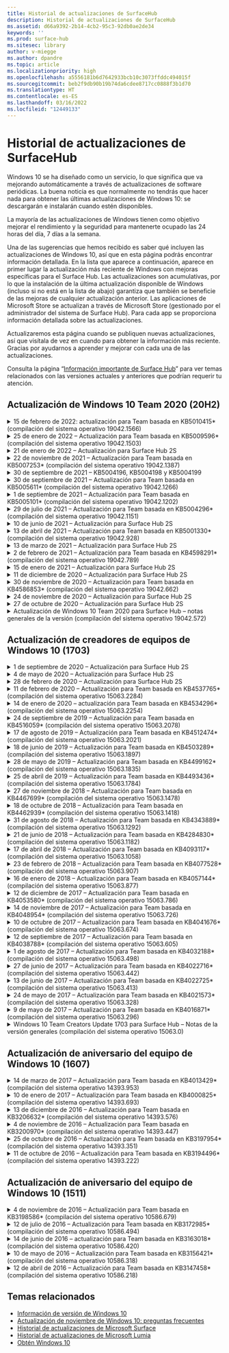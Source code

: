 ```yaml
---
title: Historial de actualizaciones de SurfaceHub
description: Historial de actualizaciones de SurfaceHub
ms.assetid: d66a9392-2b14-4cb2-95c3-92db0ae2de34
keywords: ''
ms.prod: surface-hub
ms.sitesec: library
author: v-miegge
ms.author: dpandre
ms.topic: article
ms.localizationpriority: high
ms.openlocfilehash: a5556181b6d7642933bcb10c3073ffddc494015f
ms.sourcegitcommit: beb2f9db90b19b74da6cdee8717cc0888f3b1d70
ms.translationtype: HT
ms.contentlocale: es-ES
ms.lasthandoff: 03/16/2022
ms.locfileid: "12449133"
---
```

# <a name="surface-hub-update-history"></a>Historial de actualizaciones de SurfaceHub

Windows 10 se ha diseñado como un servicio, lo que significa que va mejorando automáticamente a través de actualizaciones de software periódicas. La buena noticia es que normalmente no tendrás que hacer nada para obtener las últimas actualizaciones de Windows 10: se descargarán e instalarán cuando estén disponibles.

La mayoría de las actualizaciones de Windows tienen como objetivo mejorar el rendimiento y la seguridad para mantenerte ocupado las 24 horas del día, 7 días a la semana.

Una de las sugerencias que hemos recibido es saber qué incluyen las actualizaciones de Windows 10, así que en esta página podrás encontrar información detallada. En la lista que aparece a continuación, aparece en primer lugar la actualización más reciente de Windows con mejoras específicas para el Surface Hub. Las actualizaciones son acumulativas, por lo que la instalación de la última actualización disponible de Windows (incluso si no está en la lista de abajo) garantiza que también se beneficie de las mejoras de cualquier actualización anterior. Las aplicaciones de Microsoft Store se actualizan a través de Microsoft Store (gestionado por el administrador del sistema de Surface Hub). Para cada app se proporciona información detallada sobre las actualizaciones.

Actualizaremos esta página cuando se publiquen nuevas actualizaciones, así que visítala de vez en cuando para obtener la información más reciente. Gracias por ayudarnos a aprender y mejorar con cada una de las actualizaciones.

Consulta la página “[Información importante de Surface Hub](https://support.microsoft.com/products/surface-devices/surface-hub)” para ver temas relacionados con las versiones actuales y anteriores que podrían requerir tu atención.

## <a name="windows-10-team-2020-update-20h2"></a>Actualización de Windows 10 Team 2020 (20H2)

<details>
<summary>15 de febrero de 2022: actualización para Team basada en KB5010415* (compilación del sistema operativo 19042.1566)</summary>

 Esta actualización para Surface Hub incluye mejoras de calidad y correcciones de seguridad. Las actualizaciones clave de Surface Hub se describen en [Windows 10 Team 2020 Actualización 2](surface-hub-2020-update-whats-new.md#windows-10-team-2020-update-2) y también incluyen lo siguiente:

* Corrección que permite deshabilitar los servicios de Exchange durante la configuración de la cuenta de dispositivo.
* Mejora la confiabilidad para algunos escenarios de configuración de cuentas de dispositivos cuando se usa un buzón de Exchange local.
* Mejora la confiabilidad de algunos escenarios de configuración de directivas MDM al usar el CSP de SurfaceHub.
* Mejora la confiabilidad de los escenarios de llamadas entrantes al usar Skype Empresarial.

Consulta la [Guía de administración de SurfaceHub](/surface-hub/) para habilitar o deshabilitar funciones y servicios de dispositivos. *[KB5010415](https://support.microsoft.com/help/5010415)
</details>

<details>
<summary>25 de enero de 2022 – Actualización para Team basada en KB5009596* (compilación del sistema operativo 19042.1503)</summary>

Esta actualización para Surface Hub incluye mejoras de calidad y correcciones de seguridad. Las actualizaciones principales para Surface Hub, aún no incluidas en el [Historial de actualizaciones de Windows 10](https://support.microsoft.com/help/4581839/windows-10-update-history), incluyen:

* Resuelve un problema por el que los Surface Hubs no podían informar de los datos a sus áreas de trabajo configurados de Azure Log Analytics.
* Resuelve un problema por el que iniciar una reunión de Skype Empresarial desde la pantalla de bienvenida de Surface Hub podría generar un cliente SfB totalmente maximizado que no se podía minimizar.
* Resuelve un problema por el que los Surface Hubs unidos a Azure AD no rellenaban previamente el inicio de sesión de Reuniones y Archivos con una lista de invitados a la reunión.
* Resuelve un problema por el cual la rotación de contraseñas de cuentas de dispositivos no se podía habilitar en algunos escenarios locales.

Consulta la [Guía de administración de SurfaceHub](/surface-hub/) para habilitar o deshabilitar funciones y servicios de dispositivos. *[KB5009596](https://support.microsoft.com/help/5009596)
</details>

<details>
<summary>21 de enero de 2022 – Actualización para Surface Hub 2S</summary>

Esta actualización es específica para Surface Hub 2S y proporciona las actualizaciones de controlador y firmware que se describen a continuación:

* Actualización de UEFI de Surface – 694.3924.768.0
  * Mejora la seguridad y estabilidad del sistema.
* Controlador de interfaz del motor de administración Intel(R) – 2120.100.0.1085
  * Mejora la seguridad y estabilidad del sistema.
</details>

<details>
<summary>22 de noviembre de 2021 – Actualización para Team basada en KB5007253* (compilación del sistema operativo 19042.1387)</summary>

Esta actualización para Surface Hub incluye mejoras de calidad y correcciones de seguridad. Las actualizaciones principales para Surface Hub, aún no incluidas en el [Historial de actualizaciones de Windows 10](https://support.microsoft.com/help/4581839/windows-10-update-history), incluyen:

* Corrección que impone un límite de 32 caracteres cuando se usa la política de MDM para configurar el 'Nombre descriptivo' en un Surface Hub.
* Corrección que corrige el comportamiento de la política “AllowStorageCard” MDM cuando se revierte a un valor de 1 (tarjetas de almacenamiento permitidas) desde 0.
* Actualiza para permitir que el navegador Edge (Chromium) acceda a las mismas ubicaciones de archivos accesibles en el Explorador de archivos, incluida una unidad USB adjunta.

Consulta la [Guía de administración de SurfaceHub](/surface-hub/) para habilitar o deshabilitar funciones y servicios de dispositivos. *[KB5007253](https://support.microsoft.com/help/5007253)
</details>

<details>
<summary>30 de septiembre de 2021 – KB5004196, KB5004198 y KB5004199</summary>

Estas actualizaciones del Surface Hub ofrecen el cliente de salas de Teams, el agente del Centro de administración de Teams y el agente de salas de reuniones gestionadas. Las características clave se describen en [La sala de Teams en Surface Hub](surface-hub-teams-rooms.md).
 
Consulta la [Guía de administración de SurfaceHub](/surface-hub/) para habilitar o deshabilitar funciones y servicios de dispositivos.
</details>

<details>
<summary>30 de septiembre de 2021 – Actualización para Team basada en KB5005611* (compilación del sistema operativo 19042.1266)</summary>

Esta actualización para Surface Hub incluye mejoras de calidad y correcciones de seguridad. Las actualizaciones principales para Surface Hub, aún no incluidas en el [Historial de actualizaciones de Windows 10](https://support.microsoft.com/help/4581839/windows-10-update-history), incluyen:

* Reemplaza el Modo de reunión 1 (Teams preferido/SfB disponible) con la funcionalidad del Modo 2 (solo Teams); se puede utilizar cualquiera de los dos ajustes, pero ambos tienen el mismo efecto.

Consulta la [Guía de administración de SurfaceHub](/surface-hub/) para habilitar o deshabilitar funciones y servicios de dispositivos. *[KB5005611](https://support.microsoft.com/help/5005611)
</details>

<details>
<summary>1 de septiembre de 2021 – Actualización para Team basada en KB5005101* (compilación del sistema operativo 19042.1202)</summary>

Esta actualización para Surface Hub incluye mejoras de calidad y correcciones de seguridad. Las actualizaciones clave de Surface Hub se describen en [Windows 10 Team 2020 Actualización 1](surface-hub-2020-update-whats-new.md#windows-10-team-2020-update-1) y también incluyen lo siguiente:

* Mejora la confiabilidad para algunos escenarios de configuración de cuentas de dispositivos cuando se usa un buzón de Exchange local.

Consulta la [Guía de administración de SurfaceHub](/surface-hub/) para habilitar o deshabilitar funciones y servicios de dispositivos. *[KB5005101](https://support.microsoft.com/help/5005101)
</details>

<details>
<summary>29 de julio de 2021 – Actualización para Team basada en KB5004296* (compilación del sistema operativo 19042.1151)</summary>

Esta actualización para Surface Hub incluye mejoras de calidad y correcciones de seguridad. Las actualizaciones principales para Surface Hub, aún no incluidas en el [Historial de actualizaciones de Windows 10](https://support.microsoft.com/help/4581839/windows-10-update-history), incluyen:

* Actualiza a la función "Recopilar registros" para incluir datos de diagnóstico de Windows en formato de archivo csv.
* Corrección que garantiza que la limpieza al final de la sesión elimina completamente todos los datos relacionados con el servidor perimetral Chromium.
* Mejora algunos escenarios con Surface Hubs unidos a Azure AD cuando se usa la aplicación Authenticator.

Consulta la [Guía de administración de SurfaceHub](/surface-hub/) para habilitar o deshabilitar funciones y servicios de dispositivos. *[KB5004296](https://support.microsoft.com/help/5004296)
</details>

<details>
<summary>10 de junio de 2021 – Actualización para Surface Hub 2S</summary>

Esta actualización es específica para Surface Hub 2S y proporciona las actualizaciones de controlador y firmware que se describen a continuación:

* Actualización de UEFI de Surface – 694.3751.768.0
  * Aborda la vulnerabilidad de seguridad crítica y mejora la estabilidad del sistema.
* Actualización del firmware de Surface ME – 11.8.86.3877
  * Aborda la vulnerabilidad de seguridad crítica y mejora la estabilidad del sistema.
* Controlador de interfaz del motor de administración de Intel(R) – 2102.100.0.1044
  * Aborda la vulnerabilidad de seguridad crítica y mejora la estabilidad del sistema.
</details>

<details>
<summary>13 de abril de 2021 – Actualización para Team basada en KB5001330* (compilación del sistema operativo 19042.928)</summary>

Esta actualización para Surface Hub incluye mejoras de calidad y correcciones de seguridad. Las actualizaciones principales para Surface Hub, aún no incluidas en el [Historial de actualizaciones de Windows 10](https://support.microsoft.com/help/4581839/windows-10-update-history), incluyen:

* Resuelve un problema por el que algunos dispositivos Surface Hub solo instalaban actualizaciones de seguridad mensuales de Windows, en lugar de todas las actualizaciones acumulativas de Windows.

Consulta la [Guía de administración de SurfaceHub](/surface-hub/) para habilitar o deshabilitar funciones y servicios de dispositivos. *[KB5001330](https://support.microsoft.com/help/5001330)
</details>

<details>
<summary>13 de marzo de 2021 – Actualización para Surface Hub 2S</summary>

Esta actualización es específica para Surface Hub 2S y proporciona las actualizaciones de controlador y firmware que se describen a continuación:

* Controlador de Bluetooth Intel(R) – 22.30.0.4
  * Mejora la seguridad y estabilidad del sistema.
* Controlador de gráficos Intel(R) – 27.20.100.8682
  * Mejora la seguridad y estabilidad del sistema.
* Controlador de Wi-Fi Intel(R) – 22.30.0.11
  * Mejora la seguridad y estabilidad del sistema.
</details>

<details>
<summary>2 de febrero de 2021 – Actualización para Team basada en KB4598291* (compilación del sistema operativo 19042.789)</summary>

Esta actualización para Surface Hub incluye mejoras de calidad y correcciones de seguridad. Las actualizaciones principales para Surface Hub, aún no incluidas en el [Historial de actualizaciones de Windows 10](https://support.microsoft.com/help/4581839/windows-10-update-history), incluyen:

* Corrección que permite que la sincronización del calendario con Exchange funcione cuando el UPN de la cuenta del dispositivo no coincida con su SMTP.
* Agrega la capacidad para que los administradores deshabiliten el uso de la autenticación moderna durante la sincronización del calendario con Exchange.
* Garantiza que a los usuarios de Surface Hub no se les pida que ingresen las credenciales de proxy después de que se haya habilitado la característica "Usar las credenciales de la cuenta del dispositivo".
* Resuelve un problema en el que las comprobaciones de actualización de Windows Update y Store nunca se completaban si se usaba un proxy que requería autenticación.
* Mejora la confiabilidad de la aplicación Connect durante escenarios de ingesta por cable.

Consulta la [Guía de administración de SurfaceHub](/surface-hub/) para habilitar o deshabilitar funciones y servicios de dispositivos. *[KB4598291](https://support.microsoft.com/help/4598291)
</details>

<details>
<summary>15 de enero de 2021 – Actualización para Surface Hub 2S</summary>

Esta actualización es específica para Surface Hub 2S y proporciona las actualizaciones de controlador y firmware que se describen a continuación:

* Actualización del firmware de Surface SMC – 3.93.139.0
* Actualización de UEFI de Surface – 694.3473.768.0
</details>

<details>
<summary>11 de diciembre de 2020 – Actualización para Surface Hub 2S</summary>

Esta actualización es específica para Surface Hub 2S y proporciona las actualizaciones de controlador y firmware que se describen a continuación:

* Actualización del firmware de Surface SMC – 3.92.139.0
* Actualización de UEFI de Surface – 694.3447.768.0
</details>

<details>
<summary>30 de noviembre de 2020 – Actualización para Team basada en KB4586853* (compilación del sistema operativo 19042.662)</summary>

Esta actualización para Surface Hub incluye mejoras de calidad y correcciones de seguridad. Las actualizaciones principales para Surface Hub, aún no incluidas en el [Historial de actualizaciones de Windows 10](https://support.microsoft.com/help/4581839/windows-10-update-history), incluyen:

* Actualiza la página “Configuración de privacidad” para proporcionar opciones adicionales.
* Resuelve un problema por el que las reuniones que ya habían comenzado no se mostraban en la pantalla de Bienvenida/Inicio.
* Resuelve un problema con la recuperación en la nube para configuraciones regionales que no son de EE. UU.
* Skype Empresarial
  * Mejora el rendimiento del audio direccional.
  * Reducción de los sonidos de "pulsación del lápiz" al usar el lápiz durante las llamadas de Skype Empresarial.
* Mejora la confiabilidad al inscribirse en el programa Windows Insider.
* Mejora la confiabilidad del shell de Windows Team.

Consulta la [Guía de administración de SurfaceHub](/surface-hub/) para habilitar o deshabilitar funciones y servicios de dispositivos. *[KB4586853](https://support.microsoft.com/help/4586853)
</details>

<details>
<summary>24 de noviembre de 2020 – Actualización para Surface Hub 2S</summary>

Esta actualización es específica para Surface Hub 2S y proporciona las actualizaciones de controlador y firmware que se describen a continuación:

* Actualización del firmware de Surface SMC – 3.91.139.0
  * Mejore la confiabilidad del modo de espera conectado.
* Actualización del firmware de Surface Touch – 3.91.139.0
  * Mejora la respuesta táctil en modo de espera conectado.
* Actualización del firmware de audio USB de Surface – 3.91.139.0
* Actualización del firmware del lápiz de Surface – 3.91.139.0
</details>

<details>
<summary>27 de octubre de 2020 – Actualización para Surface Hub 2S</summary>

Esta actualización es específica para Surface Hub 2S y proporciona las actualizaciones de controlador y firmware que se describen a continuación:

* Actualización del firmware del agregador de Surface System – 4.14.139.0
* Actualización de UEFI de Surface – 694.3386.768.0
</details>

<details>
<summary>Actualización de Windows 10 Team 2020 para Surface Hub – notas generales de la versión (compilación del sistema operativo 19042.572)</summary>

Esta actualización para Surface Hub incluye mejoras de calidad y correcciones de seguridad. Las actualizaciones clave de Surface Hub, que aún no se describen en el [historial de actualizaciones de Windows 10](https://support.microsoft.com/help/4581839/windows-10-update-history), se indican en la página "[Novedades de Windows 10 Team 2020 Update](/surface-hub/surface-hub-2020-update-whats-new)".

Consulta la página "[Instalar actualización de Windows 10 Team 2020](/surface-hub/surface-hub-2020-update)" para obtener más información sobre la disponibilidad de actualizaciones por región, método de distribución y tipo de dispositivo.
</details>

## <a name="windows-10-team-creators-update-1703"></a>Actualización de creadores de equipos de Windows 10 (1703)

<details>
<summary>1 de septiembre de 2020 – Actualización para Surface Hub 2S</summary>

Esta actualización es específica para Surface Hub 2S y proporciona las actualizaciones de controlador y firmware que se describen a continuación:

* Actualización del firmware de Surface SMC – 1.177.139.0
  * Mejora los escenarios de reparación de campos.
* Actualización de firmware de SSD de superficie – 5.14.139.0
  * Mejora la estabilidad del sistema.
* Controlador de Surface Serial Hub – 9.40.139.0
  * Mejora la estabilidad del sistema.
</details>

<details>
<summary>4 de mayo de 2020 – Actualización para Surface Hub 2S</summary>

Esta actualización es específica para Surface Hub 2S y proporciona las actualizaciones de controlador y firmware que se describen a continuación:

* Controlador de audio USB de Surface – 15.3.6.0
  * Mejora el rendimiento del audio direccional.
* Controlador de audio de pantalla Intel(R) – 10.27.0.5
  * Mejora los escenarios para compartir pantalla.
* Controlador de gráficos Intel(R) – 26.20.100.7263
  * Mejora la estabilidad del sistema.
* Controlador de Surface System – 1.7.139.0
  * Mejora la estabilidad del sistema.
* Actualización del firmware de Surface SMC – 1.176.139.0
  * Mejora la estabilidad del sistema.
</details>

<details>
<summary>28 de febrero de 2020 – Actualización para Surface Hub 2S</summary>

Esta actualización es específica para Surface Hub 2S y proporciona las actualizaciones de controlador y firmware que se describen a continuación:

* Controlador de integración de Surface – 13.46.139.0 
  * Mejora los escenarios de brillo de la pantalla.
* Controlador de interfaz del motor de administración Intel(R) – 1914.12.0.1256
  * Mejora la estabilidad del sistema.
* Actualización del firmware de Surface SMC – 1.161.139.0
  * Mejora el rendimiento de la batería del lápiz.
* Actualización de UEFI de Surface – 694.2938.768.0
  * Mejora la estabilidad del sistema.
</details>

<details>
<summary>11 de febrero de 2020 – Actualización para Team basada en KB4537765* (compilación del sistema operativo 15063.2284)</summary>

Esta actualización para Surface Hub incluye mejoras de calidad y correcciones de seguridad. Las actualizaciones principales para Surface Hub, aún no incluidas en el [Historial de actualizaciones de Windows 10](https://support.microsoft.com/help/4018124/windows-10-update-history), incluyen:

* Resuelve un problema por el que otros participantes no pueden escuchar bien el Hub 2S durante las llamadas de Skype Empresarial.
* Mejora la confiabilidad para algunos escenarios de uso de árabe, hebreo y otros idiomas RTL en Surface Hub.

Consulta la [Guía de administración de SurfaceHub](/surface-hub/) para habilitar o deshabilitar funciones y servicios de dispositivos.
*[KB4537765](https://support.microsoft.com/help/4537765)
</details>

<details>
<summary>14 de enero de 2020 – actualización para Team basada en KB4534296* (compilación del sistema operativo 15063.2254)</summary>

Esta actualización para Surface Hub incluye mejoras de calidad y correcciones de seguridad. Las actualizaciones principales para Surface Hub, aún no incluidas en el [Historial de actualizaciones de Windows 10](https://support.microsoft.com/help/4018124/windows-10-update-history), incluyen:

* Soluciona un problema con la recopilación de registros para Microsoft Surface Hub 2S.

Consulta la [Guía de administración de SurfaceHub](/surface-hub/) para habilitar o deshabilitar funciones y servicios de dispositivos.
*[KB4534296](https://support.microsoft.com/help/4534296)
</details>

<details>
<summary>24 de septiembre de 2019 – Actualización para Team basada en KB4516059* (compilación del sistema operativo 15063.2078)</summary>

Esta actualización para Surface Hub incluye mejoras de calidad y correcciones de seguridad. Las actualizaciones principales para Surface Hub, aún no incluidas en el [Historial de actualizaciones de Windows 10](https://support.microsoft.com/help/4018124/windows-10-update-history), incluyen:

 * Actualiza la página “Configuración de recuperación” de Surface Hub 2S para reflejar con precisión las opciones de recuperación.
 * Actualiza la pantalla de bienvenida de Surface Hub 2S para mejorar el reconocimiento del dispositivo.
 * Se ha corregido un problema con el fondo del shell del equipo de Windows que se mostraba incorrectamente.
 * Se ha corregido un problema con la persistencia del diseño del menú Inicio cuando se configuraba con la política de MDM.
 * Se ha corregido un problema en Microsoft Edge que ocurre al navegar por algunos sitios web internos.
 * Se ha corregido un problema en Skype Empresarial que ocurre cuando se presenta en modo de pantalla completa.

Consulta la [Guía de administración de SurfaceHub](/surface-hub/) para habilitar o deshabilitar funciones y servicios de dispositivos.
*[KB4503289](https://support.microsoft.com/help/4503289)
</details>

<details>
<summary>17 de agosto de 2019 – Actualización para Team basada en KB4512474* (compilación del sistema operativo 15063.2021)</summary>

Esta actualización para Surface Hub incluye mejoras de calidad y correcciones de seguridad. Las actualizaciones principales para Surface Hub, aún no incluidas en el [Historial de actualizaciones de Windows 10](https://support.microsoft.com/help/4018124/windows-10-update-history), incluyen:

 * Garantiza que Video Out en Hub 2S esté predeterminado en el modo "Duplicado".
 * Mejora la confiabilidad para algunos escenarios de uso del idioma árabe en Surface Hub.

Consulta la [Guía de administración de SurfaceHub](/surface-hub/) para habilitar o deshabilitar funciones y servicios de dispositivos.
*[KB4503289](https://support.microsoft.com/help/4503289)
 </details>

<details>
<summary>18 de junio de 2019 – Actualización para Team basada en KB4503289* (compilación del sistema operativo 15063.1897)</summary>

Esta actualización para Surface Hub incluye mejoras de calidad y correcciones de seguridad. Las actualizaciones principales para Surface Hub, aún no incluidas en el [Historial de actualizaciones de Windows 10](https://support.microsoft.com/help/4018124/windows-10-update-history), incluyen:

* Soluciona un problema que impide que un usuario inicie sesión en un dispositivo Microsoft Surface Hub con una cuenta de Azure Active Directory. Este problema se produce porque una sesión anterior no finalizó correctamente.
* Agrega compatibilidad con conexiones TLS 1.2 para proveedores de identidades y Exchange en escenarios de configuración de la cuenta del dispositivo.
* Correcciones para mejorar la confiabilidad de la aplicación de diagnóstico de hardware en Hub 2S. 
* Corrección para mejorar la consistencia de la experiencia de configuración de primera ejecución en Hub 2S. 

Consulta la [Guía de administración de SurfaceHub](/surface-hub/) para habilitar o deshabilitar funciones y servicios de dispositivos.
*[KB4503289](https://support.microsoft.com/help/4503289)
</details>

<details>
<summary>28 de mayo de 2019 – Actualización para Team basada en KB4499162* (compilación del sistema operativo 15063.1835)</summary>

Esta actualización para Surface Hub incluye mejoras de calidad y correcciones de seguridad. Las actualizaciones principales para Surface Hub, aún no incluidas en el [Historial de actualizaciones de Windows 10](https://support.microsoft.com/help/4018124/windows-10-update-history), incluyen:

* Garantiza que a los usuarios de Surface Hub no se les pida que ingresen las credenciales de proxy después de que se haya habilitado la característica "Usar las credenciales de la cuenta del dispositivo".
* Resuelve un problema en el que las conexiones de Skype generan errores periódicamente porque el audio o el vídeo no está usando el proxy correcto.
* Agrega compatibilidad con TLS 1.2 en Skype Empresarial.
* Resuelve un error de conexión SIP en el cliente de Skype cuando el servidor de Skype tiene TLS 1.0 o TLS 1.1 deshabilitado.

Consulta la [Guía de administración de SurfaceHub](/surface-hub/) para habilitar o deshabilitar funciones y servicios de dispositivos.
*[KB4499162](https://support.microsoft.com/help/4499162)
</details>

<details>
<summary>25 de abril de 2019 – Actualización para Team basada en KB4493436* (compilación del sistema operativo 15063.1784)</summary>

Esta actualización para Surface Hub incluye mejoras de calidad y correcciones de seguridad. Las actualizaciones principales para Surface Hub, aún no incluidas en el [Historial de actualizaciones de Windows 10](https://support.microsoft.com/help/4018124/windows-10-update-history), incluyen:

* Resuelve el problema de sincronización de audio y vídeo con algunos dispositivos USB que están conectados a Surface Hub.

Consulta la [Guía de administración de SurfaceHub](/surface-hub/) para habilitar o deshabilitar funciones y servicios de dispositivos.
*[KB4493436](https://support.microsoft.com/help/4493436)
</details>

<details>
<summary>27 de noviembre de 2018 – Actualización para Team basada en KB4467699* (compilación del sistema operativo 15063.1478)</summary>

Esta actualización para Surface Hub incluye mejoras de calidad y correcciones de seguridad. Las actualizaciones principales para Surface Hub, aún no incluidas en el [Historial de actualizaciones de Windows 10](https://support.microsoft.com/help/4018124/windows-10-update-history), incluyen:

* Soluciona un problema que impide que algunos usuarios inicien sesión en "Mis reuniones y archivos".

Consulta la [Guía de administración de SurfaceHub](/surface-hub/) para habilitar o deshabilitar funciones y servicios de dispositivos.
*[KBKB4467699](https://support.microsoft.com/help/KB4467699)
</details>

<details>
<summary>18 de octubre de 2018 – Actualización para Team basada en KB4462939* (compilación del sistema operativo 15063.1418)</summary>

Esta actualización para Surface Hub incluye mejoras de calidad y correcciones de seguridad. Las actualizaciones principales para Surface Hub, aún no incluidas en el [Historial de actualizaciones de Windows 10](https://support.microsoft.com/help/4018124/windows-10-update-history), incluyen:

* Correcciones de Skype Empresarial: 
  * Resuelve el problema de conexión de Skype Empresarial al reanudar desde el estado de suspensión
  * Resuelve el problema de conexión de red de Skype Empresarial, cuando el dispositivo está conectado a Internet
  * Resuelve el bloqueo de Skype Empresarial al buscar usuarios del directorio
* Resuelve el problema que provocaba que el concentrador informara erróneamente de “Sin conexión a Internet” en entornos empresariales de proxy.
* Se ha implementado una función que permite a los clientes optar por una nueva experiencia de Whiteboard.

Consulta la [Guía de administración de SurfaceHub](/surface-hub/) para habilitar o deshabilitar funciones y servicios de dispositivos.
*[KB4462939](https://support.microsoft.com/help/4462939)
</details>

<details>
<summary>31 de agosto de 2018 – Actualización para Team basada en KB4343889* (compilación del sistema operativo 15063.1292)</summary>

Esta actualización para Surface Hub incluye mejoras de calidad y correcciones de seguridad. Las actualizaciones principales para Surface Hub, aún no incluidas en el [Historial de actualizaciones de Windows 10](https://support.microsoft.com/help/4018124/windows-10-update-history), incluyen:

* Se agrega soporte técnico para Microsoft Teams
* Se resuelve el problema de administración de tareas con el registro de Intune
* Se permite a los administradores deshabilitar los servicios de mensajería instantánea y correo electrónico para el Hub
* Otras correcciones de errores y mejoras de confiabilidad para la aplicación Skype Empresarial de Surface Hub

Consulta la [Guía de administración de SurfaceHub](/surface-hub/) para habilitar o deshabilitar funciones y servicios de dispositivos.
*[KB4343889](https://support.microsoft.com/help/4343889)
</details>

<details>
<summary>21 de junio de 2018 – Actualización para Team basada en KB4284830* (compilación del sistema operativo 15063.1182)</summary>

Esta actualización para Surface Hub incluye mejoras de calidad y correcciones de seguridad. Las actualizaciones principales para Surface Hub, aún no incluidas en el [Historial de actualizaciones de Windows 10](https://support.microsoft.com/help/4018124/windows-10-update-history), incluyen:

* Cambio de telemetría en apoyo de los requisitos de GDPR en EMEA

Consulta la [Guía de administración de SurfaceHub](/surface-hub/) para habilitar o deshabilitar funciones y servicios de dispositivos.
*[KB4284830](https://support.microsoft.com/help/KB4284830)
</details>

<details>
<summary>17 de abril de 2018 – Actualización para Team basada en KB4093117* (compilación del sistema operativo 15063.1058)</summary>

Esta actualización para Surface Hub incluye mejoras de calidad y correcciones de seguridad. Las actualizaciones principales para Surface Hub, aún no incluidas en el [Historial de actualizaciones de Windows 10](https://support.microsoft.com/help/4018124/windows-10-update-history), incluyen:

* Se resuelve un problema de proyección cableada
* Se permite la actualización en bloque para determinadas directivas MDM (Administración de dispositivos móviles).
* Se resuelve el problema del marcador telefónico con las llamadas internacionales
* Se corrige el problema de resolución de imagen cuando 2 Surface Hub se unen a la misma reunión.
* Se resuelve el error de control de certificados OMS (Operations Management Suite)
* Se corrige un problema de seguridad al borrar al final de una sesión.
* Se resuelve el problema de Miracast, cuando se especifica Surface Hub para los canales del 149al 165
  * Los canales 149al 165 seguirán siendo inutilizables en Europa, Japón o Israel debido a la normativa gubernamental regional

Consulta la [Guía de administración de SurfaceHub](/surface-hub/) para habilitar o deshabilitar funciones y servicios de dispositivos.
*[KB4093117](https://support.microsoft.com/help/4093117)
</details>

<details>
<summary>23 de febrero de 2018 – Actualización para Team basada en KB4077528* (compilación del sistema operativo 15063.907)</summary>

Esta actualización para Surface Hub incluye mejoras de calidad y correcciones de seguridad. Las actualizaciones principales para Surface Hub, aún no incluidas en el [Historial de actualizaciones de Windows 10](https://support.microsoft.com/help/4018124/windows-10-update-history), incluyen:

* Se resuelve un problema por el que la configuración de MDM no se aplicaba correctamente
* Proceso de limpieza mejorado

Consulta la [Guía de administración de SurfaceHub](/surface-hub/) para habilitar o deshabilitar funciones y servicios de dispositivos.
*[KB4077528](https://support.microsoft.com/help/4077528)
</details>

<details>
<summary>16 de enero de 2018 – Actualización para Team basada en KB4057144* (compilación del sistema operativo 15063.877)</summary>

Esta actualización para Surface Hub incluye mejoras de calidad y correcciones de seguridad. Las actualizaciones principales para Surface Hub, aún no incluidas en el [Historial de actualizaciones de Windows 10](https://support.microsoft.com/help/4018124/windows-10-update-history), incluyen:

* Se agrega la capacidad de administrar el diseño de iconos del menú Inicio a través de MDM
* Corrección de error de MDM en la configuración de rotación de contraseña

Consulta la [Guía de administración de SurfaceHub](/surface-hub/) para habilitar o deshabilitar funciones y servicios de dispositivos.
*[KB4057144](https://support.microsoft.com/help/4057144)
</details>

<details>
<summary>12 de diciembre de 2017 – Actualización para Team basada en KB4053580* (compilación del sistema operativo 15063.786)</summary>

Esta actualización para Surface Hub incluye mejoras de calidad y correcciones de seguridad. Las actualizaciones principales para Surface Hub, aún no incluidas en el [Historial de actualizaciones de Windows 10](https://support.microsoft.com/help/4018124/windows-10-update-history), incluyen:

* Se solucionan los parpadeos del vídeo de la cámara (fragmentación o parpadeos) durante las llamadas de Skype Empresarial
* Se soluciona el problema de Id. de SSD del centro de notificaciones

Consulta la [Guía de administración de SurfaceHub](/surface-hub/) para habilitar o deshabilitar funciones y servicios de dispositivos.
*[KB4053580](https://support.microsoft.com/help/4053580)
</details>

<details>
<summary>14 de noviembre de 2017 – Actualización para Team basada en KB4048954* (compilación del sistema operativo 15063.726)</summary>

Esta actualización para Surface Hub incluye mejoras de calidad y correcciones de seguridad. Las actualizaciones principales para Surface Hub, aún no incluidas en el [Historial de actualizaciones de Windows 10](https://support.microsoft.com/help/4018124/windows-10-update-history), incluyen:

* Actualización de función que permite a los clientes habilitar la autenticación de red cableada 802.1x mediante la directiva MDM.
* Actualización de función que permite a los usuarios seleccionar de forma dinámica la aplicación que quieran al abrir un archivo.
* Corrección que garantiza que la limpieza de Finalizar sesión elimine completamente todas las conexiones entre la cuenta del usuario y el dispositivo.
* Corrección de rendimiento que mejora el tiempo de limpieza, así como el tiempo de conexión de Miracast.
* Introduce la utilización de la autenticación fácil durante las reuniones ad-hoc.
* Corrección que garantiza que los componentes de servicio usen el mismo proxy configurado en el dispositivo.
* Se reduce y protege de forma más exhaustiva la telemetría transmitida por el dispositivo, reduciendo el uso del ancho de banda.
* Se habilita una función que permite a los usuarios facilitar comentarios a Microsoft al finalizar las reuniones.

Consulta la [Guía de administración de SurfaceHub](/surface-hub/) para habilitar o deshabilitar funciones y servicios de dispositivos.
*[KB4048954](https://support.microsoft.com/help/4048954)
</details>

<details>
<summary>10 de octubre de 2017 – Actualización para Team basada en KB4041676* (compilación del sistema operativo 15063.674)</summary>

Esta actualización para Surface Hub incluye mejoras de calidad y correcciones de seguridad. Las actualizaciones principales para Surface Hub, aún no incluidas en el [Historial de actualizaciones de Windows 10](https://support.microsoft.com/help/4018124/windows-10-update-history), incluyen:

* Skype Empresarial
  * Se resuelve el problema que requería el reinicio del dispositivo al reanudar desde estado de suspensión.
  * Se corrige el problema en el que los contactos externos no se resolvían a través de la cuenta de Skype Online Hub.
* PowerPoint
  * Se corrige el problema en el que algunas presentaciones de PowerPoint no se proyectaban en Hub.
* General
  * Se corrige el problema en el que el puerto USB no podía deshabilitarlo el administrador del sistema.

*[KB4041676](https://support.microsoft.com/help/4041676)
</details>

<details>
<summary>12 de septiembre de 2017 – Actualización para Team basada en KB4038788* (compilación del sistema operativo 15063.605) </summary>

Esta actualización para Surface Hub incluye mejoras de calidad y correcciones de seguridad. Las actualizaciones principales para Surface Hub, aún no incluidas en el [Historial de actualizaciones de Windows 10](https://support.microsoft.com/help/4018124/windows-10-update-history), incluyen:

* Seguridad
  * Se resuelve el problema con Bitlocker cuando el dispositivo se reanuda desde el estado de suspensión.
* General
  * Se reduce la frecuencia y cantidad de telemetría de estado del dispositivo, mejorando el rendimiento del sistema.
  * Se corrige el problema que evitaba que el dispositivo recopilara registros del sistema.

*[KB4038788](https://support.microsoft.com/help/4038788)
</details>

<details>
<summary>1 de agosto de 2017 – Actualización para Team basada en KB4032188* (compilación del sistema operativo 15063.498)</summary>

* Skype Empresarial 
  * Se soluciona el problema de inicio de sesión de Skype Empresarial, que requería otro intento o el reinicio del sistema.
  * Se soluciona la visualización incorrecta de hora de reuniones de Skype Empresarial.
  * Correcciones para mejorar la confiabilidad de Skype Empresarial en SurfaceHub.

*[KB4032188](https://support.microsoft.com/help/4032188)
</details>

<details>
<summary>27 de junio de 2017 – Actualización para Team basada en KB4022716* (compilación del sistema operativo 15063.442)</summary>

Esta actualización para Surface Hub incluye mejoras de calidad y correcciones de seguridad. Las actualizaciones principales para Surface Hub, aún no incluidas en el [Historial de actualizaciones de Windows 10](https://support.microsoft.com/help/4018124/windows-10-update-history), incluyen:

* Solución de bloqueos del controlador NVIDIA que podrían necesitar el apagado del Surface Hub de 84” desde la suspensión, requiriendo reinicio manual.
* Se ha resuelto un problema por el que algunas aplicaciones no se inician en Surface Hub de 84".

*[KB4022716](https://support.microsoft.com/help/4022716)
</details>

<details>
<summary>13 de junio de 2017 – Actualización para Team basada en KB4022725* (compilación del sistema operativo 15063.413)</summary>

Esta actualización para Surface Hub incluye mejoras de calidad y correcciones de seguridad. Las actualizaciones principales para Surface Hub, aún no incluidas en el [Historial de actualizaciones de Windows 10](https://support.microsoft.com/help/4018124/windows-10-update-history), incluyen:

* General
  * Se han resuelto los problemas de goteo de tinta de los lápices
  * Se ha resuelto el problema que provocaba un tiempo prolongado de “limpieza” de reuniones

*[KB4022725](https://support.microsoft.com/help/4022725)
</details>

<details>
<summary>24 de mayo de 2017 – Actualización para Team basada en KB4021573* (compilación del sistema operativo 15063.328)</summary>

Esta actualización para Surface Hub incluye mejoras de calidad y correcciones de seguridad. Las actualizaciones principales para Surface Hub, aún no incluidas en el [Historial de actualizaciones de Windows 10](https://support.microsoft.com/help/4018124/windows-10-update-history), incluyen:

* General
  * Se ha resuelto un problema con la retención de la configuración de proxy durante un problema de actualización

*[KB4021573](https://support.microsoft.com/help/4021573)
</details>

<details>
<summary>9 de mayo de 2017 – Actualización para Team basada en KB4016871* (compilación del sistema operativo 15063.296)</summary>

Esta actualización para Surface Hub incluye mejoras de calidad y correcciones de seguridad. Las actualizaciones principales para Surface Hub, aún no incluidas en el [Historial de actualizaciones de Windows 10](https://support.microsoft.com/help/4018124/windows-10-update-history), incluyen:

* General
  * Se ha resuelto el problema del ciclo de suspensión y reactivación
  * Se han resuelto varios problemas de recuperación y restablecimiento
  * Se ha resuelto el problema de la pestaña Historial de actualizaciones
  * Se ha resuelto el problema de inicio del servicio Miracast
* Aplicaciones
  * Se ha solucionado un error de actualización del paquete de la aplicación

*[KB4016871](https://support.microsoft.com/help/4016871)
</details>

<details>
<summary>Windows 10 Team Creators Update 1703 para Surface Hub – Notas de la versión generales (compilación del sistema operativo 15063.0)</summary>

Esta actualización para Surface Hub incluye mejoras de calidad y correcciones de seguridad. Las actualizaciones principales para Surface Hub, aún no incluidas en el [Historial de actualizaciones de Windows 10](https://support.microsoft.com/help/4018124/windows-10-update-history), incluyen:

* Evolución de la experiencia de pantalla grande 
  * Se ha mejorado el carrusel de reunión en la página principal y la pantalla Inicio
  * Es posible unirse a reuniones y finalizar la sesión directamente desde el menú Inicio
  * Las aplicaciones pueden usar una parte mayor de la pantalla durante una sesión
  * Controles de Skype simplificados
  * Mecanismos mejorados para facilitar comentarios
* Acceder a “Mi Contenido Personal”*
  * Inicio de sesión único personal desde la página principal o la pantalla Inicio
  * Es posible unirse a reuniones y finalizar la sesión directamente desde el menú Inicio
  * Acceso a los archivos personales a través de OneDrive para la Empresa directamente desde Inicio
  * Inicio de sesión de asistentes rellenado previamente
  * Flujos de autenticación simplificados con la aplicación "Authenticator"**
* Implementación y administración 
  * Experiencia OOBE simplificada a través del aprovisionamiento en bloque
  * Servicio de recuperación de dispositivos basado en la nube
  * Compatibilidad con certificados de cliente de empresa
  * Compatibilidad mejorada con credenciales de proxy
  * Se ha agregado y mejorado la compatibilidad con la configuración de calidad de servicio (QoS) de Skype
  * Se ha agregado la posibilidad de establecer el volumen predeterminado del dispositivo en Configuración
  * Compatibilidad mejorada con MDM para la [configuración](/surface-hub/remote-surface-hub-management) de Surface Hub
* Seguridad mejorada 
  * Se ha agregado la posibilidad de restringir solo las unidades USB para BitLocker
  * Se ha agregado la posibilidad de deshabilitar los puertos USB a través de MDM
  * Se ha agregado la posibilidad de deshabilitar la funcionalidad “Reanudar sesión” en tiempo de espera
  * Adición de compatibilidad con el estándar 802.1X cableado
* Audio y proyección
  * Mejoras de sonido Dolby del “Altavoz humano”
  * Reducción de los sonidos de “punteo del lápiz” al usar el Lápiz durante las llamadas de Skype Empresarial
  * Agregada compatibilidad con conexiones de infraestructura de Miracast
* Correcciones de confiabilidad y rendimiento
  * Se han resuelto varios problemas de recuperación y restablecimiento
  * Se ha resuelto un problema de autenticación de Exchange en Surface Hub al usar certificados de cliente
  * Mayor estabilidad para credenciales y conexión de redes Wi-Fi
  * Se han corregido los problemas de sincronización y aparición de audio de Miracast durante la reproducción de video
  * Incluido un ajuste para deshabilitar el comportamiento de conexión automática

*La función de inicio de sesión único requiere el uso de Office365 y OneDrive Empresarial **Consulte la Guía de administración para conocer los requisitos del servicio

</details>

## <a name="windows-10-team-anniversary-update-1607"></a>Actualización de aniversario del equipo de Windows 10 (1607)

<details>
<summary>14 de marzo de 2017 – Actualización para Team basada en KB4013429* (compilación del sistema operativo 14393.953)</summary>

Esta actualización para Surface Hub incluye mejoras de calidad y correcciones de seguridad. Las actualizaciones principales para Surface Hub, aún no incluidas en el [Historial de actualizaciones de Windows 10](https://support.microsoft.com/help/4018124/windows-10-update-history), incluyen:

* General
  * Corrección de seguridad para que el Explorador de archivos impida la navegación a ubicaciones de archivo restringidas
* Skype Empresarial
  * Corrección de la latencia de direcciones durante el uso compartido de pantalla basado en Escritorio remoto

*[KB4013429](https://support.microsoft.com/help/4013429)
</details>

<details>
<summary>10 de enero de 2017 – Actualización para Team basada en KB4000825* (compilación del sistema operativo 14393.693)</summary>

Esta actualización para Surface Hub incluye mejoras de calidad y correcciones de seguridad. Las actualizaciones principales para Surface Hub, aún no incluidas en el [Historial de actualizaciones de Windows 10](https://support.microsoft.com/help/4018124/windows-10-update-history), incluyen:

* Se ha habilitado la selección de las distribuciones del teclado 106/109 para usarlas con teclados físicos de japonés

*[KB4000825](https://support.microsoft.com/help/4000825)
</details>

<details>
<summary>13 de diciembre de 2016 – Actualización para Team basada en KB3206632* (compilación del sistema operativo 14393.576)</summary>

Esta actualización para Surface Hub incluye mejoras de calidad y correcciones de seguridad. Las actualizaciones principales para Surface Hub, aún no incluidas en el [Historial de actualizaciones de Windows 10](https://support.microsoft.com/help/4018124/windows-10-update-history), incluyen:

* Resuelve un problema de distorsión de audio con conexión cableada

*[KB3206632](https://support.microsoft.com/help/3206632)
</details>

<details>
<summary>4 de noviembre de 2016 – Actualización para Team basada en KB3200970* (compilación del sistema operativo 14393.447)</summary>

Esta actualización aplica la Actualización de aniversario de Windows 10 Team (versión 1607) a Surface Hub e incluye mejoras de calidad y revisiones de seguridad. Las actualizaciones principales para Surface Hub, aún no incluidas en el [Historial de actualizaciones de Windows 10](https://support.microsoft.com/help/4018124/windows-10-update-history), incluyen:

* Se han solucionado problemas de Skype Empresarial para mejorar su confiabilidad

*[KB3200970](https://support.microsoft.com/help/3200970)
</details>

<details>
<summary>25 de octubre de 2016 – Actualización para Team basada en KB3197954* (compilación del sistema operativo 14393.351)</summary>

Esta actualización para Surface Hub incluye mejoras de calidad y correcciones de seguridad. Las actualizaciones principales para Surface Hub, aún no incluidas en el [Historial de actualizaciones de Windows 10](https://support.microsoft.com/help/4018124/windows-10-update-history), incluyen:

* Se ha habilitado una nueva característica de reposo del sistema operativo y del BIOS para reducir el consumo de energía de Surface Hub y mejorar su fiabilidad a largo plazo
* General
  * Se han resuelto aquellos casos en los que el teclado en pantalla a veces no aparecía
  * Se ha resuelto el cambio a la aplicación de pizarra interactiva que, en ocasiones, se produce cuando se abre una reunión programada
  * Se ha resuelto un problema que impedía que los administradores cambiaran la contraseña de administrador local, una vez que se restablecía el dispositivo
  * Se ha hecho un cambio en el BIOS que resuelve el problema del seguimiento de la barra de estado durante el restablecimiento del dispositivo
  * Se ha actualizado la UEFI para resolver problemas de apagado

*[KB3197954](https://support.microsoft.com/help/3197954)
</details>

<details>
<summary>11 de octubre de 2016 – Actualización para Team basada en KB3194496* (compilación del sistema operativo 14393.222)</summary>

Esta actualización aplica la Actualización de aniversario de Windows 10 Team a Surface Hub e incluye mejoras de calidad y revisiones de seguridad. (Su dispositivo ejecutará Windows 10, versión 1607 después de instalarlo). Las actualizaciones clave de Surface Hub, que aún no se describen en el [Historial de actualizaciones de Windows 10](https://support.microsoft.com/help/4018124/windows-10-update-history), incluyen:

* Skype Empresarial
  * Mejoras de rendimiento al unirse a reuniones, incluidos los problemas al unirse a una reunión con cuentas federadas
  * La característica Uso compartido de la pantalla basado en vídeo (VBSS) ahora está disponible en Skype Empresarial para Surface Hub
  * Se ha resuelto el problema de desconexión tras cinco minutos de tiempo de inactividad
  * Se ha resuelto el error de uso compartido de la pantalla de concentrador a concentrador de Skype
  * Se han realizado mejoras en el vídeo de Skype, incluidas las siguientes:
    * Pérdida de vídeo durante la reunión con varios moderadores de vídeo
    * Vídeo entrecortado durante las llamadas
    * No se muestra la videollamada saliente para otros participantes
  * Se ha resuelto el problema con el inicio de sesión de UPN
  * Se ha resuelto el problema con el teclado de marcado durante las llamadas SIP (Protocolo de inicio de sesión)
* Pizarra
  * El usuario ahora puede guardar y recuperar las sesiones de Pizarra interactiva con el servicio online de OneDrive (a través de la funcionalidad de uso compartido)
  * Se ha mejorado el inicio de la Pizarra interactiva cuando se quita el lápiz de la base
* Aplicaciones
  * Aplicación OneDrive preinstalada para que puedas acceder a tus archivos personales y del trabajo
  * Aplicación Fotos preinstalada para que puedes ver tus fotos y vídeos
  * Aplicación PowerBI preinstalada para que puedas ver los paneles
  * Las aplicaciones de Office (Word, Excel, PowerPoint) están habilitadas para la entrada de lápiz
  * Edge en Surface Hub admite ahora sitios web basados en Flash
* General
  * Selección de dispositivos de audio habilitada (para instancias de Surface Hub conectadas mediante dispositivos de audio externos)
  * Compatibilidad con HDCP habilitada en el conector de salida de DisplayPort
  * Cambios en la interfaz de usuario del sistema para la configuración de la optimización de facilidad de uso (consulta las [guías del usuario y del administrador](https://www.microsoft.com/surface/support/surface-hub) para obtener información adicional)
  * Se han corregido errores y se ha optimizado el rendimiento para acelerar el flujo de inicio de sesión en Azure Active Directory
  * Se ha mejorado considerablemente el tiempo necesario para restablecer y restaurar Surface Hub
  * Se ha agregado la interfaz de usuario de Windows Defender en la configuración
  * Se ha mejorado la experiencia del usuario táctil inicial
  * Se ha habilitado la compatibilidad con proyecciones inalámbricas de más de 1080p a través de Miracast, en dispositivos compatibles
  * Se ha resuelto el error de la emisión de notificaciones falsas "No hay conexión a Internet" y "Es posible que las citas estén obsoletas"
  * Confiabilidad mejorada del teclado en pantalla
  * Se ha agregado compatibilidad para crear paquetes de aprovisionamiento de Surface Hub mediante el Diseñador de imágenes y configuraciones de Windows (ICD) y se ha mejorado la solución de supervisión de Surface Hub en Operations Management Suite (OMS)

*[KB3194496](https://support.microsoft.com/help/3194496)
</details>

## <a name="updates-for-windows-10-version-1511"></a>Actualización de aniversario del equipo de Windows 10 (1511)

<details>
<summary>4 de noviembre de 2016 – Actualización para Team basada en KB3198586* (compilación del sistema operativo 10586.679)</summary>

Esta actualización del Equipo de Windows 10 (versión 1511) para Surface Hub incluye mejoras de calidad y correcciones de seguridad que se describen en el [Historial de actualizaciones de Windows 10](https://support.microsoft.com/help/4018124/windows-10-update-history). En esta actualización, no hay ningún elemento específico para Surface Hub.

*[KB3198586](https://support.microsoft.com/help/3198586)
</details>

<details>
<summary>12 de julio de 2016 – Actualización para Team basada en KB3172985* (compilación del sistema operativo 10586.494)</summary>

Esta actualización incluye mejoras de calidad y correcciones de seguridad. En esta actualización no se han introducido nuevas funciones del sistema operativo. Los cambios clave específicos de Surface Hub (aquellos que aún no están incluidos en el [historial de actualizaciones de Windows 10](https://support.microsoft.com/help/4018124/windows-10-update-history)) incluyen:

* Se ha solucionado un problema que causaba el bloqueo del sistema Windows
* Se ha solucionado un problema que causaba bloqueos repetidos de Edge
* Se ha solucionado un problema que causaba bloqueos del servicio antes del apagado
* Se ha solucionado un problema que provocaba que algunos datos de aplicaciones no se eliminaran correctamente después de una sesión
* Se ha actualizado el controlador NFC de Broadcom para mejorar el rendimiento de NFC
* Se ha actualizado el controlador Wi-Fi de Marvell para mejorar el rendimiento de Miracast
* Se ha actualizado el controlador de Nvidia para solucionar un error de pantalla que provocaba que los dispositivos Surface Hub de 84 pulgadas mostraran contenido atenuado o borroso
* Se han solucionado muchos problemas de Skype Empresarial, incluidos los siguientes: 
  * Problema que causaba que Skype Empresarial se desconectara durante las reuniones
  * Problema que impedía a los usuarios unirse a las reuniones cuando el organizador de la reunión estaba en una configuración federada
  * Se ha habilitado el uso compartido de aplicaciones en Skype Empresarial
  * Problema que causaba bloqueos de la aplicación Skype
* Se ha agregado un mensaje en “Configuración” para informar a los usuarios de que el sistema operativo puede dañarse si se interrumpe el restablecimiento del dispositivo antes de que finalice

*[KB3172985](https://support.microsoft.com/help/3172985)
</details>

<details>
<summary>14 de junio de 2016 – actualización para Team basada en KB3163018* (compilación del sistema operativo 10586.420)</summary>

Esta actualización para Surface Hub incluye mejoras de calidad y correcciones de seguridad. En esta actualización no se han introducido nuevas funciones del sistema operativo. Las actualizaciones principales para Surface Hub, aún no incluidas en el [Historial de actualizaciones de Windows 10](https://support.microsoft.com/help/4018124/windows-10-update-history), incluyen:

* Lanzamiento restringido. Consulte el 12 de julio de 2016 – [KB3172985](https://support.microsoft.com/en-us/help/3172985) (compilación del sistema operativo 10586.494) para obtener detalles específicos del paquete de Surface Hub

*[KB3163018](https://support.microsoft.com/help/3163018)
</details>

<details>
<summary>10 de mayo de 2016 – Actualización para Team basada en KB3156421* (compilación del sistema operativo 10586.318)</summary>

Esta actualización para Surface Hub incluye mejoras de calidad y correcciones de seguridad. En esta actualización no se han introducido nuevas funciones del sistema operativo. Las actualizaciones principales para Surface Hub, aún no incluidas en el [Historial de actualizaciones de Windows 10](https://support.microsoft.com/help/4018124/windows-10-update-history), incluyen:

* Se ha solucionado un problema que impedía instalar algunas aplicaciones de la Store (OneDrive)
* Se ha solucionado un problema que causaba que la entrada táctil dejara de responder en las aplicaciones

*[KB3156421](https://support.microsoft.com/help/3156421)
</details>

<details>
<summary>12 de abril de 2016 – Actualización para Team basada en KB3147458* (compilación del sistema operativo 10586.218)</summary>

Esta actualización para Surface Hub incluye mejoras de calidad y correcciones de seguridad. En esta actualización no se han introducido nuevas funciones del sistema operativo. Las actualizaciones principales para Surface Hub, aún no incluidas en el [Historial de actualizaciones de Windows 10](https://support.microsoft.com/help/4018124/windows-10-update-history), incluyen:

* Se ha solucionado un problema que provocaba que el nivel de volumen no se restableciera correctamente de una sesión a otra

*[KB3147458](https://support.microsoft.com/help/3147458)
</details>

## <a name="related-topics"></a>Temas relacionados

* [Información de versión de Windows 10](https://go.microsoft.com/fwlink/p/?LinkId=724328)
* [Actualización de noviembre de Windows 10: preguntas frecuentes](https://windows.microsoft.com/windows-10/windows-update-faq)
* [Historial de actualizaciones de Microsoft Surface](https://go.microsoft.com/fwlink/p/?LinkId=724327)
* [Historial de actualizaciones de Microsoft Lumia](https://go.microsoft.com/fwlink/p/?LinkId=785968)
* [Obtén Windows 10](https://go.microsoft.com/fwlink/p/?LinkId=616447)
